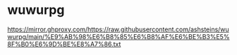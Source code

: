 # wuwurpg

https://mirror.ghproxy.com/https://raw.githubusercontent.com/ashsteins/wuwurpg/main/%E9%AB%98%E6%B8%85%E6%B8%AF%E6%BE%B3%E5%8F%B0%E6%9D%BE%E8%A7%86.txt
